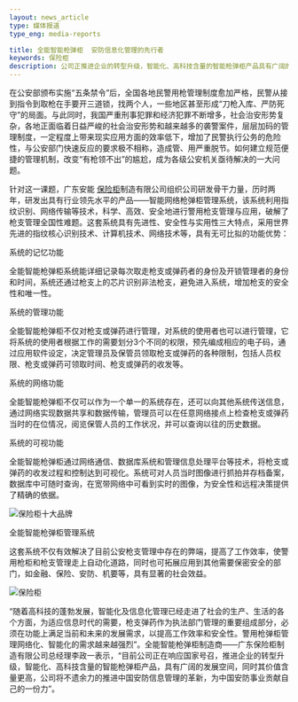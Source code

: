 ```yaml
---
layout: news_article
type: 媒体报道
type_eng: media-reports

title: 全能智能枪弹柜  安防信息化管理的先行者
keywords: 保险柜
description: 公司正推进企业的转型升级，智能化、高科技含量的智能枪弹柜产品具有广阔的发展空间，全能保险柜公司将不遗余力的推进中国安防信息管理的革新。
---
```

在公安部颁布实施“五条禁令”后，全国各地民警用枪管理制度愈加严格，民警从接到指令到取枪在手要开三道锁，找两个人，一些地区甚至形成“刀枪入库、严防死守”的局面。与此同时，我国严重刑事犯罪和经济犯罪不断增多，社会治安形势复杂，各地正面临着日益严峻的社会治安形势和越来越多的袭警案件，层层加码的管理制度，一定程度上带来现实应用方面的效率低下，增加了民警执行公务的危险性，与公安部门快速反应的要求极不相称，造成管、用严重脱节。如何建立规范便捷的管理机制，改变“有枪领不出”的尴尬，成为各级公安机关亟待解决的一大问题。

针对这一课题，广东安能 [保险柜](http://www.qnn.com.cn/)制造有限公司组织公司研发骨干力量，历时两年，研发出具有行业领先水平的产品——智能网络枪弹柜管理系统，该系统利用指纹识别、网络传输等技术，科学、高效、安全地进行警用枪支管理与应用，破解了枪支管理全国性难题。这套系统具有先进性、安全性与实用性三大特点，采用世界先进的指纹核心识别技术、计算机技术、网络技术等，具有无可比拟的功能优势：

系统的记忆功能

全能智能枪弹柜系统能详细记录每次取走枪支或弹药者的身份及开锁管理者的身份和时间，系统还通过枪支上的芯片识别非法枪支，避免进入系统，增加枪支的安全性和唯一性。

系统的管理功能

全能智能枪弹柜不仅对枪支或弹药进行管理，对系统的使用者也可以进行管理，它将系统的使用者根据工作的需要划分3个不同的权限，预先编成相应的电子码，通过应用软件设定，决定管理员及保管员领取枪支或弹药的各种限制，包括人员权限、枪支或弹药可领取时间、枪支或弹药的收发等。

系统的网络功能

全能智能枪弹柜不仅可以作为一个单一的系统存在，还可以向其他系统传送信息，通过网络实现数据共享和数据传输，管理员可以在任意网络接点上检查枪支或弹药当时的在位情况，阅览保管人员的工作状况，并可以查询以往的历史数据。

系统的可视功能

全能智能枪弹柜通过网络通信、数据库系统和管理信息处理平台等技术，将枪支或弹药的收发过程和控制达到可视化。系统可对人员当时图像进行抓拍并存档备案，数据库中可随时查询，在宽带网络中可看到实时的图像，为安全性和远程决策提供了精确的依据。

![保险柜十大品牌](http://www.qnn.com.cn/image-news/id034001.jpg)

全能智能枪弹柜管理系统

这套系统不仅有效解决了目前公安枪支管理中存在的弊端，提高了工作效率，使警用枪柜和枪支管理走上自动化道路，同时也可拓展应用到其他需要保密安全的部门，如金融、保险、安防、机要等，具有显著的社会效益。

![保险柜](http://www.qnn.com.cn/image-news/id034002.jpg)

“随着高科技的蓬勃发展，智能化及信息化管理已经走进了社会的生产、生活的各个方面，为适应信息时代的需要，枪支弹药作为执法部门管理的重要组成部分，必须在功能上满足当前和未来的发展需求，以提高工作效率和安全性。警用枪弹柜管理网络化、智能化的需求越来越强烈”。全能智能枪弹柜制造商——广东保险柜制造有限公司总经理李政一表示，“目前公司正在响应国家号召，推进企业的转型升级，智能化、高科技含量的智能枪弹柜产品，具有广阔的发展空间，同时其价值含量更高，公司将不遗余力的推进中国安防信息管理的革新，为中国安防事业贡献自己的一份力”。
